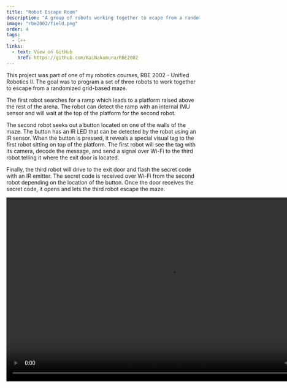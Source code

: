 ```yaml
---
title: "Robot Escape Room"
description: "A group of robots working together to ecape from a randomized maze"
image: "rbe2002/field.png"
order: 4
tags:
  - C++
links:
  - text: View on GitHub
    href: https://github.com/KaiNakamura/RBE2002
---
```


This project was part of one of my robotics courses, RBE 2002 - Unified Robotics II. The goal was to program a set of three robots to work together to escape from a randomized grid-based maze.

The first robot searches for a ramp which leads to a platform raised above the rest of the arena. The robot can detect the ramp with an internal IMU sensor and will wait at the top of the platform for the second robot.

The second robot seeks out a button located on one of the walls of the maze. The button has an IR LED that can be detected by the robot using an IR sensor. When the button is pressed, it reveals a special visual tag to the first robot sitting on top of the platform. The first robot will see the tag with its camera, decode the message, and send a signal over Wi-Fi to the third robot telling it where the exit door is located.

Finally, the third robot will drive to the exit door and flash the secret code with an IR emitter. The secret code is received over Wi-Fi from the second robot depending on the location of the button. Once the door receives the secret code, it opens and lets the third robot escape the maze.

<video className="w-full bg-gray" width="854" height="480" controls>
  <source src="/rbe2002/demo.mp4" type="video/mp4" />
</video>
